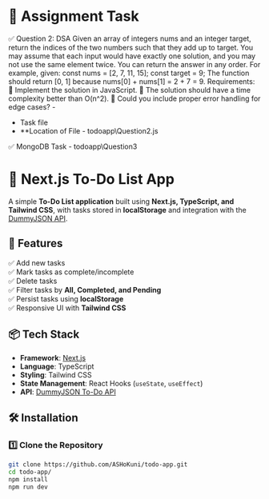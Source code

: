 # 📝 Assignment Task
✅ Question 2: DSA Given an array of integers nums and an integer target, return the indices of the two
numbers such that they add up to target. You may assume that each input would have exactly one
solution, and you may not use the same element twice. You can return the answer in any order.
For example, given:
const nums = [2, 7, 11, 15];
const target = 9;
The function should return [0, 1] because nums[0] + nums[1] = 2 + 7 = 9.
Requirements:
 Implement the solution in JavaScript.
 The solution should have a time complexity better than O(n^2).
 Could you include proper error handling for edge cases? -
- Task file 
- **Location of File - todoapp\Question2.js

✅ MongoDB Task - todoapp\Question3



# 📝 Next.js To-Do List App

A simple **To-Do List application** built using **Next.js, TypeScript, and Tailwind CSS**, with tasks stored in **localStorage** and integration with the [DummyJSON API](https://dummyjson.com/docs/todos#todos-a).

## 🚀 Features
✅ Add new tasks  
✅ Mark tasks as complete/incomplete  
✅ Delete tasks  
✅ Filter tasks by **All, Completed, and Pending**  
✅ Persist tasks using **localStorage**  
✅ Responsive UI with **Tailwind CSS**  

## 📦 Tech Stack
- **Framework**: [Next.js](https://nextjs.org/)  
- **Language**: TypeScript  
- **Styling**: Tailwind CSS  
- **State Management**: React Hooks (`useState`, `useEffect`)  
- **API**: [DummyJSON To-Do API](https://dummyjson.com/docs/todos#todos-a)
  
## 🛠️ Installation

### 1️⃣ Clone the Repository
```bash
git clone https://github.com/ASHoKuni/todo-app.git
cd todo-app/
npm install
npm run dev
